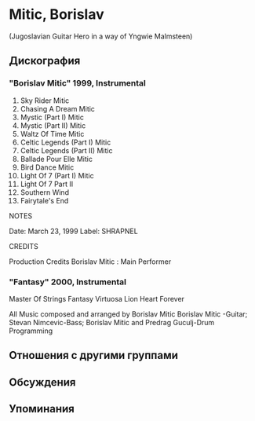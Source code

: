 # Mitic, Borislav

(Jugoslavian Guitar Hero in a way of Yngwie Malmsteen)

## Дискография

### "Borislav Mitic" 1999, Instrumental

1. Sky Rider Mitic 
2. Chasing A Dream Mitic 
3. Mystic (Part I) Mitic 
4. Mystic (Part II) Mitic 
5. Waltz Of Time Mitic 
6. Celtic Legends (Part I) Mitic 
7. Celtic Legends (Part II) Mitic 
8. Ballade Pour Elle Mitic 
9. Bird Dance Mitic 
10. Light Of 7 (Part I) Mitic 
11. Light Of 7 Part II 
12. Southern Wind 
13. Fairytale's End 

NOTES     
   
Date: March 23, 1999 
Label: SHRAPNEL 

 
 
CREDITS     
    
Production Credits 
Borislav Mitic : Main Performer
    
 



### "Fantasy" 2000, Instrumental

Master Of Strings 
Fantasy 
Virtuosa 
Lion Heart 
Forever 


All Music composed and arranged by Borislav Mitic
Borislav Mitic -Guitar; Stevan Nimcevic-Bass; Borislav Mitic and Predrag Guculj-Drum Programming

 


## Отношения с другими группами


## Обсуждения


## Упоминания

